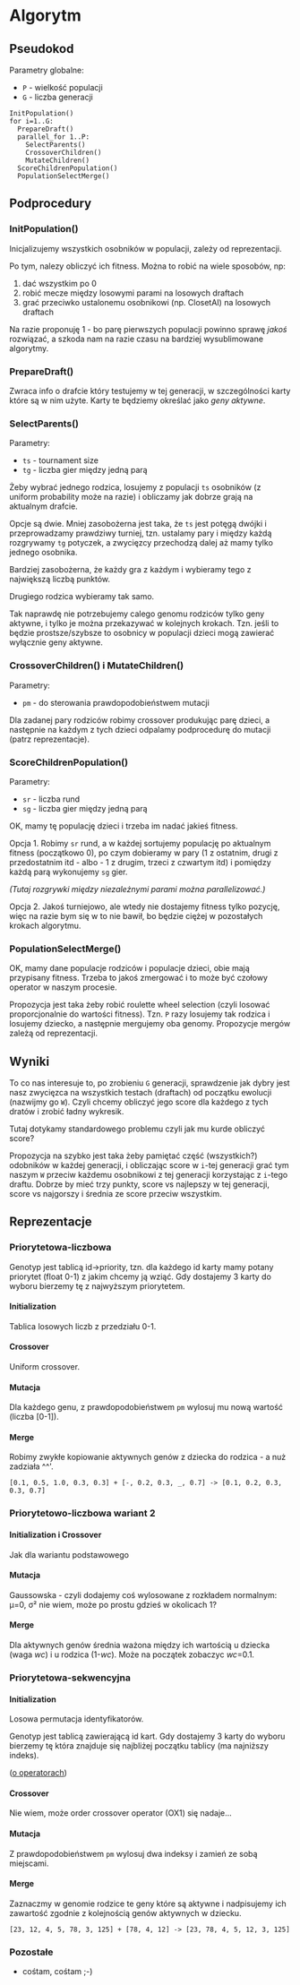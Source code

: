 
# Algorytm



## Pseudokod

Parametry globalne:
- `P` - wielkość populacji
- `G` - liczba generacji

```
InitPopulation()
for i=1..G:
  PrepareDraft()
  parallel_for 1..P:
    SelectParents()
    CrossoverChildren()
    MutateChildren()
  ScoreChildrenPopulation()
  PopulationSelectMerge()
```


## Podprocedury


### InitPopulation()

Inicjalizujemy wszystkich osobników w populacji, zależy od reprezentacji.

Po tym, nalezy obliczyć ich fitness. Można to robić na wiele sposobów, np:
1. dać wszystkim po 0
1. robić mecze między losowymi parami na losowych draftach
1. grać przeciwko ustalonemu osobnikowi (np. ClosetAI) na losowych draftach

Na razie proponuję 1 - bo parę pierwszych populacji powinno sprawę _jakoś_ rozwiązać, a szkoda nam na razie czasu na bardziej wysublimowane algorytmy.


### PrepareDraft()

Zwraca info o drafcie który testujemy w tej generacji, w szczególności karty które są w nim użyte. Karty te będziemy określać jako _geny aktywne_.



### SelectParents()
Parametry:
- `ts` - tournament size
- `tg` - liczba gier między jedną parą

Żeby wybrać jednego rodzica, losujemy z populacji `ts` osobników (z uniform probability może na razie) i obliczamy jak dobrze grają na aktualnym drafcie.

Opcje są dwie. Mniej zasobożerna jest taka, że `ts` jest potęgą dwójki i przeprowadzamy prawdziwy turniej, tzn. ustalamy pary i między każdą rozgrywamy `tg` potyczek, a zwycięzcy przechodzą dalej aż mamy tylko jednego osobnika.

Bardziej zasobożerna, że każdy gra z każdym i wybieramy tego z największą liczbą punktów.

Drugiego rodzica wybieramy tak samo.

Tak naprawdę nie potrzebujemy calego genomu rodziców tylko geny aktywne, i tylko je można przekazywać w kolejnych krokach. Tzn. jeśli to będzie prostsze/szybsze to osobnicy w populacji dzieci mogą zawierać wyłącznie geny aktywne.




### CrossoverChildren() i MutateChildren()

Parametry:
- `pm` - do sterowania prawdopodobieństwem mutacji

Dla zadanej pary rodziców robimy crossover produkując parę dzieci, a następnie na każdym z tych dzieci odpalamy podprocedurę do mutacji (patrz reprezentacje).


### ScoreChildrenPopulation()

Parametry:
- `sr` - liczba rund
- `sg` - liczba gier między jedną parą

OK, mamy tę populację dzieci i trzeba im nadać jakieś fitness.

Opcja 1. Robimy `sr` rund, a w każdej sortujemy populację po aktualnym fitness (początkowo 0), po czym dobieramy w pary (1 z ostatnim, drugi z przedostatnim itd - albo - 1 z drugim, trzeci z czwartym itd) i pomiędzy każdą parą wykonujemy `sg` gier.

_(Tutaj rozgrywki między niezależnymi parami można parallelizować.)_

Opcja 2. Jakoś turniejowo, ale wtedy nie dostajemy fitness tylko pozycję, więc na razie bym się w to nie bawił, bo będzie ciężej w pozostałych krokach algorytmu.


### PopulationSelectMerge()

OK, mamy dane populacje rodziców i populacje dzieci, obie mają przypisany fitness. Trzeba to jakoś zmergować i to może być czołowy operator w naszym procesie.

Propozycja jest taka żeby robić roulette wheel selection (czyli losować proporcjonalnie do wartości fitness). Tzn. `P` razy losujemy tak rodzica i losujemy dziecko, a następnie mergujemy oba genomy. Propozycje mergów zależą od reprezentacji.


## Wyniki

To co nas interesuje to, po zrobieniu `G` generacji, sprawdzenie jak dybry jest nasz zwycięzca na wszystkich testach (draftach) od początku ewolucji (nazwijmy go `W`). Czyli chcemy obliczyć jego score dla każdego z tych dratów i zrobić ładny wykresik.

Tutaj dotykamy standardowego problemu czyli jak mu kurde obliczyć score? 

Propozycja na szybko jest taka żeby pamiętać część (wszystkich?) odobników w każdej generacji, i obliczając score w `i`-tej generacji grać tym naszym `W` przeciw każdemu osobnikowi z tej generacji korzystając z `i`-tego draftu. Dobrze by mieć trzy punkty, score vs najlepszy w tej generacji, score vs najgorszy i średnia ze score przeciw wszystkim.





## Reprezentacje


### Priorytetowa-liczbowa

Genotyp jest tablicą id->priority, tzn. dla każdego id karty mamy potany priorytet (float 0-1) z jakim chcemy ją wziąć. Gdy dostajemy 3 karty do wyboru bierzemy tę z najwyższym priorytetem.

#### Initialization

Tablica losowych liczb z przedziału 0-1.

#### Crossover

Uniform crossover.

#### Mutacja

Dla każdego genu, z prawdopodobieństwem `pm` wylosuj mu nową wartość (liczba [0-1]).

#### Merge

Robimy zwykłe kopiowanie aktywnych genów z dziecka do rodzica - a nuż zadziała ^^'.

```
[0.1, 0.5, 1.0, 0.3, 0.3] + [-, 0.2, 0.3, _, 0.7] -> [0.1, 0.2, 0.3, 0.3, 0.7]
```


### Priorytetowo-liczbowa wariant 2

#### Initialization i Crossover

Jak dla wariantu podstawowego

#### Mutacja

Gaussowska - czyli dodajemy coś wylosowane z rozkładem normalnym: μ=0, σ² nie wiem, może po prostu gdzieś w okolicach 1?

#### Merge

Dla aktywnych genów średnia ważona między ich wartością u dziecka (waga _wc_) i  u rodzica (1-_wc_). Może na początek zobaczyc _wc_=0.1.





### Priorytetowa-sekwencyjna

#### Initialization

Losowa permutacja identyfikatorów.

Genotyp jest tablicą zawierającą id kart. Gdy dostajemy 3 karty do wyboru bierzemy tę która znajduje się najbliżej początku tablicy (ma najniższy indeks).

([o operatorach](https://www.researchgate.net/publication/226665831_Genetic_Algorithms_for_the_Travelling_Salesman_Problem_A_Review_of_Representations_and_Operators))

#### Crossover

Nie wiem, może order crossover operator (OX1) się nadaje...

#### Mutacja

Z prawdopodobieństwem `pm` wylosuj dwa indeksy i zamień ze sobą miejscami.

#### Merge

Zaznaczmy w genomie rodzice te geny które są aktywne i nadpisujemy ich zawartość zgodnie z kolejnością genów aktywnych w dziecku.

```
[23, 12, 4, 5, 78, 3, 125] + [78, 4, 12] -> [23, 78, 4, 5, 12, 3, 125]
```


### Pozostałe 

- cośtam, cośtam ;-)


